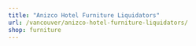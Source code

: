 ```yaml
---
title: "Anizco Hotel Furniture Liquidators"
url: /vancouver/anizco-hotel-furniture-liquidators/
shop: furniture
---
```

